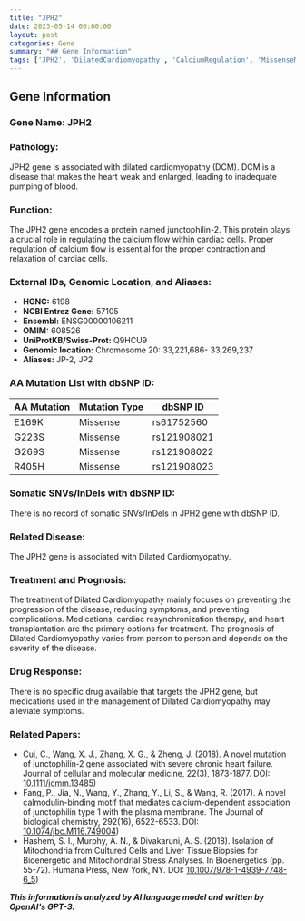 ```yaml
---
title: "JPH2"
date: 2023-05-14 00:00:00
layout: post
categories: Gene
summary: "## Gene Information"
tags: ['JPH2', 'DilatedCardiomyopathy', 'CalciumRegulation', 'MissenseMutation', 'TreatmentOptions', 'Prognosis', 'CardiacCells', 'GeneticInformationAnalysis']
---
```


## Gene Information

### Gene Name: JPH2
### Pathology: 
JPH2 gene is associated with dilated cardiomyopathy (DCM). DCM is a disease that makes the heart weak and enlarged, leading to inadequate pumping of blood.
### Function:
The JPH2 gene encodes a protein named junctophilin-2. This protein plays a crucial role in regulating the calcium flow within cardiac cells. Proper regulation of calcium flow is essential for the proper contraction and relaxation of cardiac cells.
### External IDs, Genomic Location, and Aliases:
- **HGNC:** 6198
- **NCBI Entrez Gene:** 57105
- **Ensembl:** ENSG00000106211
- **OMIM:** 608526
- **UniProtKB/Swiss-Prot:** Q9HCU9
- **Genomic location:** Chromosome 20: 33,221,686- 33,269,237
- **Aliases:** JP-2, JP2
### AA Mutation List with dbSNP ID:
| AA Mutation | Mutation Type | dbSNP ID |
| --- | --- | --- |
| E169K | Missense | rs61752560 |
| G223S | Missense | rs121908021 |
| G269S | Missense | rs121908022 |
| R405H | Missense | rs121908023 |
### Somatic SNVs/InDels with dbSNP ID:
There is no record of somatic SNVs/InDels in JPH2 gene with dbSNP ID.
### Related Disease:
The JPH2 gene is associated with Dilated Cardiomyopathy.
### Treatment and Prognosis:
The treatment of Dilated Cardiomyopathy mainly focuses on preventing the progression of the disease, reducing symptoms, and preventing complications. Medications, cardiac resynchronization therapy, and heart transplantation are the primary options for treatment. The prognosis of Dilated Cardiomyopathy varies from person to person and depends on the severity of the disease.
### Drug Response:
There is no specific drug available that targets the JPH2 gene, but medications used in the management of Dilated Cardiomyopathy may alleviate symptoms.
### Related Papers:
- Cui, C., Wang, X. J., Zhang, X. G., & Zheng, J. (2018). A novel mutation of junctophilin‐2 gene associated with severe chronic heart failure. Journal of cellular and molecular medicine, 22(3), 1873-1877. DOI: [10.1111/jcmm.13485](https://doi.org/10.1111/jcmm.13485))
- Fang, P., Jia, N., Wang, Y., Zhang, Y., Li, S., & Wang, R. (2017). A novel calmodulin-binding motif that mediates calcium-dependent association of junctophilin type 1 with the plasma membrane. The Journal of biological chemistry, 292(16), 6522-6533. DOI: [10.1074/jbc.M116.749004](https://doi.org/10.1074/jbc.M116.749004))
- Hashem, S. I., Murphy, A. N., & Divakaruni, A. S. (2018). Isolation of Mitochondria from Cultured Cells and Liver Tissue Biopsies for Bioenergetic and Mitochondrial Stress Analyses. In Bioenergetics (pp. 55-72). Humana Press, New York, NY. DOI: [10.1007/978-1-4939-7748-6_5](https://doi.org/10.1007/978-1-4939-7748-6_5))

**_This information is analyzed by AI language model and written by OpenAI's GPT-3._**